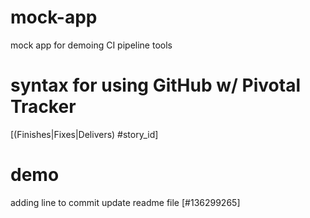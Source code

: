 # mock-app
mock app for demoing CI pipeline tools

# syntax for using GitHub w/ Pivotal Tracker
[(Finishes|Fixes|Delivers) #story_id]

# demo
adding line to commit
update readme file
[#136299265]
